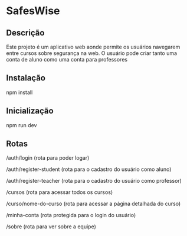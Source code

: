 # SafesWise

## Descrição
Este projeto é um aplicativo web aonde permite os usuários navegarem entre cursos sobre segurança na web. O usuário pode criar tanto uma conta de aluno como uma conta para professores

## Instalação
npm install

## Inicialização
npm run dev

## Rotas
/auth/login (rota para poder logar)

/auth/register-student (rota para o cadastro do usuário como aluno)

/auth/register-teacher (rota para o cadastro do usuário como professor)

/cursos (rota para acessar todos os cursos)

/curso/nome-do-curso (rota para acessar a página detalhada do curso)

/minha-conta (rota protegida para o login do usuário)

/sobre (rota para ver sobre a equipe)
